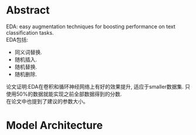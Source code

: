 # Abstract  
EDA: easy augmentation techniques for boosting performance on text classification tasks.  
EDA包括:  
- 同义词替换.  
- 随机插入.  
- 随机替换.  
- 随机删除.  
  
论文证明:EDA在卷积和循环神经网络上有好的效果提升, 适应于smaller数据集. 只使用50%的数据就能实现之前全部数据得到的分数.  
在论文中也提到了建议的参数大小。 

# Model Architecture 
